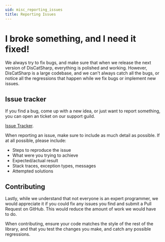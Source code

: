 ```yaml
---
uid: misc_reporting_issues
title: Reporting Issues
---
```


# I broke something, and I need it fixed!

We always try to fix bugs, and make sure that when we release the next version of DisCatSharp, everything is polished and
working. However, DisCatSharp is a large codebase, and we can't always catch all the bugs, or notice all the regressions
that happen while we fix bugs or implement new issues.

## Issue tracker

If you find a bug, come up with a new idea, or just want to report something, you can open an ticket on our support guild.

[Issue Tracker](https://aitsys.dev/project/view/1/ "DisCatSharp Issues").

When reporting an issue, make sure to include as much detail as possible. If at all possible, please include:

* Steps to reproduce the issue
* What were you trying to achieve
* Expected/actual result
* Stack traces, exception types, messages
* Attempted solutions

## Contributing

Lastly, while we understand that not everyone is an expert programmer, we would appreciate it if you could fix any issues you
find and submit a Pull Request on GitHub. This would reduce the amount of work we would have to do.

When contributing, ensure your code matches the style of the rest of the library, and that you test the changes you make, and
catch any possible regressions.
